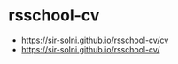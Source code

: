 # rsschool-cv
+ https://sir-solni.github.io/rsschool-cv/cv
+ https://sir-solni.github.io/rsschool-cv/